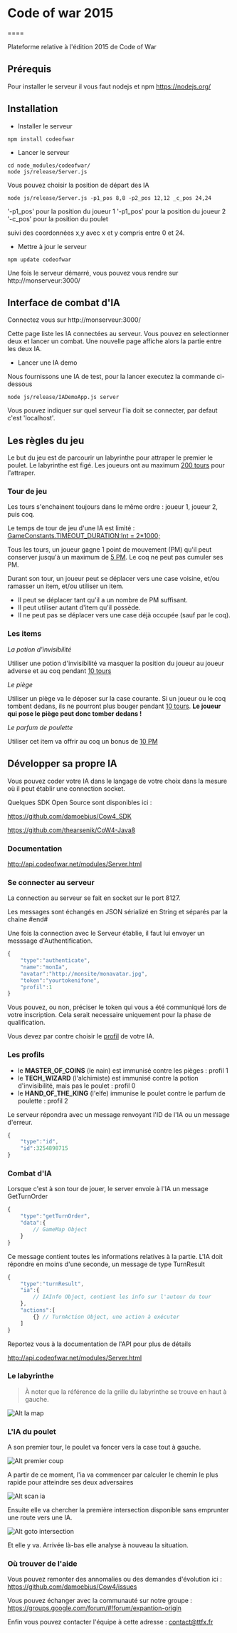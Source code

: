 # Code of war 2015
====

Plateforme relative à l'édition 2015 de Code of War

## Prérequis
Pour installer le serveur il vous faut nodejs et npm
https://nodejs.org/


## Installation

* Installer le serveur

```shell
npm install codeofwar
```

* Lancer le serveur

```shell
cd node_modules/codeofwar/
node js/release/Server.js
```

Vous pouvez choisir la position de départ des IA

```shell
node js/release/Server.js -p1_pos 8,8 -p2_pos 12,12 _c_pos 24,24
```

'-p1_pos' pour la position du joueur 1
'-p1_pos' pour la position du joueur 2
'-c_pos' pour la position du poulet

suivi des coordonnées x,y avec x et y compris entre 0 et 24.

* Mettre à jour le serveur

```shell
npm update codeofwar
```

Une fois le serveur démarré, vous pouvez vous rendre sur http://monserveur:3000/

## Interface de combat d'IA

Connectez vous sur http://monserveur:3000/

Cette page liste les IA connectées au serveur. Vous pouvez en selectionner deux et lancer un combat.
Une nouvelle page affiche alors la partie entre les deux IA.

* Lancer une IA demo

Nous fournissons une IA de test, pour la lancer executez la commande ci-dessous

```shell
node js/release/IADemoApp.js server
```

Vous pouvez indiquer sur quel serveur l'ia doit se connecter, par defaut c'est 'localhost'.

## Les règles du jeu

Le but du jeu est de parcourir un labyrinthe pour attraper le premier le poulet.
Le labyrinthe est figé.
Les joueurs ont au maximum [200 tours](https://github.com/damoebius/Cow4/blob/master/src/com/tamina/cow4/model/GameConstants.hx) pour l'attraper.

### Tour de jeu

Les tours s'enchainent toujours dans le même ordre : joueur 1, joueur 2, puis coq.

Le temps de tour de jeu d'une IA est limité : [GameConstants.TIMEOUT_DURATION:Int = 2*1000;](https://github.com/damoebius/Cow4/blob/master/src/com/tamina/cow4/model/GameConstants.hx)

Tous les tours, un joueur gagne 1 point de mouvement (PM) qu'il peut conserver jusqu'à un maximum de [5 PM](https://github.com/damoebius/Cow4/blob/master/src/com/tamina/cow4/model/GameConstants.hx). Le coq ne peut pas cumuler ses PM.

Durant son tour, un joueur peut se déplacer vers une case voisine, et/ou ramasser un item, et/ou utiliser un item.
- Il peut se déplacer tant qu'il a un nombre de PM suffisant.
- Il peut utiliser autant d'item qu'il possède.
- Il ne peut pas se déplacer vers une case déjà occupée (sauf par le coq).

### Les items

*La potion d'invisibilité*

Utiliser une potion d'invisibilité va masquer la position du joueur au joueur adverse et au coq pendant [10 tours](https://github.com/damoebius/Cow4/blob/master/src/com/tamina/cow4/model/GameConstants.hx)

*Le piège*

Utiliser un piège va le déposer sur la case courante. Si un joueur ou le coq tombent dedans, ils ne pourront plus bouger pendant [10 tours](https://github.com/damoebius/Cow4/blob/master/src/com/tamina/cow4/model/GameConstants.hx). **Le joueur qui pose le piège peut donc tomber dedans !**

*Le parfum de poulette*

Utiliser cet item va offrir au coq un bonus de [10 PM](https://github.com/damoebius/Cow4/blob/master/src/com/tamina/cow4/model/GameConstants.hx)

## Développer sa propre IA

Vous pouvez coder votre IA dans le langage de votre choix dans la mesure où il peut établir une connection socket.

Quelques SDK Open Source sont disponibles ici :

https://github.com/damoebius/Cow4_SDK

https://github.com/thearsenik/CoW4-Java8

### Documentation
http://api.codeofwar.net/modules/Server.html

### Se connecter au serveur
La connection au serveur se fait en socket sur le port 8127.

Les messages sont échangés en JSON sérializé en String et séparés par la chaine #end#

Une fois la connection avec le Serveur établie, il faut lui envoyer un messsage d'Authentification.

```javascript
{
    "type":"authenticate",
    "name":"monIa",
    "avatar":"http://monsite/monavatar.jpg",
    "token":"yourtokenifone",
    "profil":1
}
```
Vous pouvez, ou non, préciser le token qui vous a été communiqué lors de votre inscription. Cela serait necessaire uniquement pour la phase de qualification.

Vous devez par contre choisir le [profil](https://github.com/damoebius/Cow4/blob/master/src/com/tamina/cow4/model/Profil.hx) de votre IA.

### Les profils
- le **MASTER_OF_COINS** (le nain) est immunisé contre les pièges : profil 1
- le **TECH_WIZARD** (l'alchimiste) est immunisé contre la potion d'invisibilité, mais pas le poulet : profil 0
- le **HAND_OF_THE_KING** (l'elfe) immunise le poulet contre le parfum de poulette : profil 2

Le serveur répondra avec un message renvoyant l'ID de l'IA ou un message d'erreur.


```javascript
{
    "type":"id",
    "id":3254898715
}
```

### Combat d'IA

Lorsque c'est à son tour de jouer, le server envoie à l'IA un message GetTurnOrder

```javascript
{
    "type":"getTurnOrder",
    "data":{
        // GameMap Object
    }
}
```

Ce message contient toutes les informations relatives à la partie.
L'IA doit répondre en moins d'une seconde, un message de type TurnResult

```javascript
{
    "type":"turnResult",
    "ia":{
        // IAInfo Object, contient les info sur l'auteur du tour
    },
    "actions":[
        {} // TurnAction Object, une action à exécuter
    ]
}
```
Reportez vous à la documentation de l'API pour plus de détails

http://api.codeofwar.net/modules/Server.html

### Le labyrinthe

> À noter que la référence de la grille du labyrinthe se trouve en haut à gauche.

![Alt la map](https://github.com/damoebius/Cow4/raw/master/html/server/images/map.png "La map")

### L'IA du poulet

A son premier tour, le poulet va foncer vers la case tout à gauche.

![Alt premier coup](https://github.com/damoebius/Cow4/raw/master/html/server/images/firstmove.png "Premier coup")

A partir de ce moment, l'ia va commencer par calculer le chemin le plus rapide pour atteindre ses deux adversaires

![Alt scan ia](https://github.com/damoebius/Cow4/raw/master/html/server/images/findIa.png "recherche ia")

Ensuite elle va chercher la première intersection disponible sans emprunter une route vers une IA.

![Alt goto intersection](https://github.com/damoebius/Cow4/raw/master/html/server/images/fondItersection.png "goto intersection")

Et elle y va.
Arrivée là-bas elle analyse à nouveau la situation.

### Où trouver de l'aide

Vous pouvez remonter des annomalies ou des demandes d'évolution ici : https://github.com/damoebius/Cow4/issues

Vous pouvez échanger avec la communauté sur notre groupe : https://groups.google.com/forum/#!forum/expantion-origin

Enfin vous pouvez contacter l'équipe à cette adresse : contact@ttfx.fr
